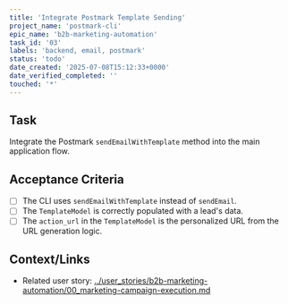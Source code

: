 ```yaml
---
title: 'Integrate Postmark Template Sending'
project_name: 'postmark-cli'
epic_name: 'b2b-marketing-automation'
task_id: '03'
labels: 'backend, email, postmark'
status: 'todo'
date_created: '2025-07-08T15:12:33+0000'
date_verified_completed: ''
touched: '*'
---
```


## Task

Integrate the Postmark `sendEmailWithTemplate` method into the main application flow.

## Acceptance Criteria

- [ ] The CLI uses `sendEmailWithTemplate` instead of `sendEmail`.
- [ ] The `TemplateModel` is correctly populated with a lead's data.
- [ ] The `action_url` in the `TemplateModel` is the personalized URL from the URL generation logic.

## Context/Links

- Related user story: [../user_stories/b2b-marketing-automation/00_marketing-campaign-execution.md](./../user_stories/b2b-marketing-automation/00_marketing-campaign-execution.md)
